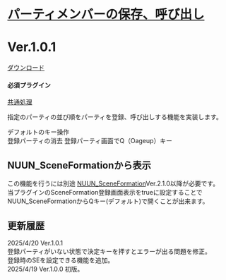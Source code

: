 # [パーティメンバーの保存、呼び出し](https://raw.githubusercontent.com/nuun888/MZ/master/NUUN_SaveMembers.js)
# Ver.1.0.1  
[ダウンロード](https://raw.githubusercontent.com/nuun888/MZ/master/NUUN_SaveMembers.js)  
#### 必須プラグイン
[共通処理](https://github.com/nuun888/MZ/blob/master/README/Base.md)  

指定のパーティの並び順をパーティを登録、呼び出しする機能を実装します。  

デフォルトのキー操作  
登録パーティの消去 登録パーティ画面でQ（Oageup）キー  

## NUUN_SceneFormationから表示
この機能を行うには別途 [NUUN_SceneFormation](https://github.com/nuun888/MZ/blob/master/README/SceneFormation.md)Ver.2.1.0以降が必要です。  
当プラグインのSceneFormation登録画面表示をtrueに設定することでNUUN_SceneFormationからQキー(デフォルト)で開くことが出来ます。  

## 更新履歴
2025/4/20 Ver.1.0.1  
登録パーティがいない状態で決定キーを押すとエラーが出る問題を修正。  
登録時のSEを設定できる機能を追加。  
2025/4/19 Ver.1.0.0
初版。  
